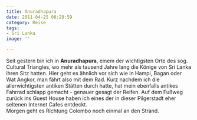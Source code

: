 ```yaml
---
title: Anuradhapura
date: 2011-04-25 08:29:59
category: Reise
tags:
- Sri Lanka
image: ''

---
```


Seit gestern bin ich in **Anuradhapura**, einem der wichtigsten Orte des sog. Cultural Triangles, wo mehr als tausend Jahre lang die Könige von Sri Lanka ihren Sitz hatten. Hier geht es ähnlich vor sich wie in Hampi, Bagan oder Wat Angkor, man fährt also mit dem Rad. Kurz nachdem ich die allerwichtigsten antiken Stätten durch hatte, hat mein ebenfalls antikes Fahrrad schlapp gemacht - genauer gesagt der Reifen. Auf dem Fußweg zurück ins Guest House haben ich eines der in dieser Pilgerstadt eher seltenen Internet Cafes entdeckt.  
Morgen geht es Richtung Colombo noch einmal an den Strand.
